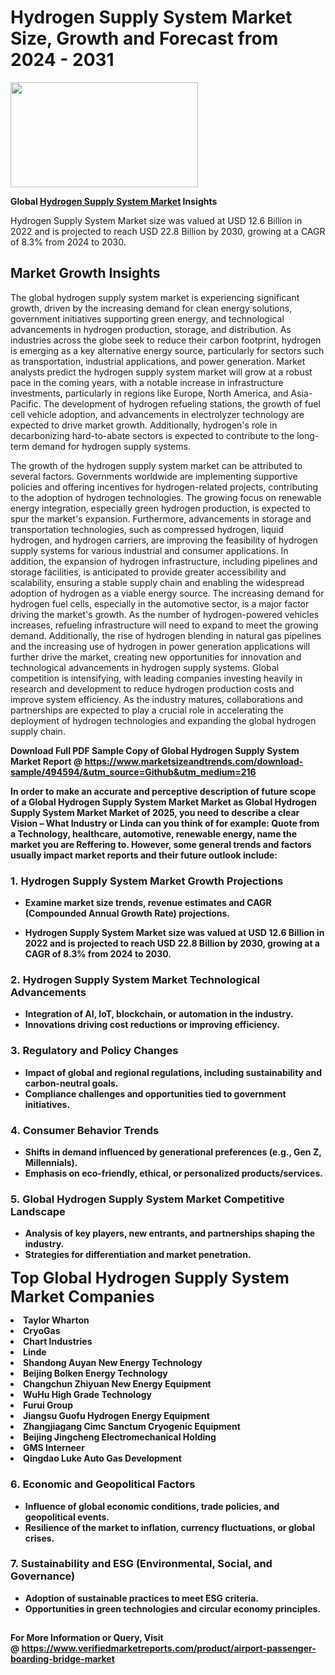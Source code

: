 <H1>Hydrogen Supply System Market Size, Growth and Forecast from 2024 - 2031</H1><img class="aligncenter size-medium wp-image-584254" src="https://thirdeyenews.in/wp-content/uploads/2024/09/Global-Market-Research-300x168.jpeg" alt="" width="300" height="168" /><p><strong>Global&nbsp;<a href="https://www.marketsizeandtrends.com/download-sample/494594/&amp;utm_source=Github&utm_medium=216">Hydrogen Supply System Market</a> Insights</strong></p><p>Hydrogen Supply System Market size was valued at USD 12.6 Billion in 2022 and is projected to reach USD 22.8 Billion by 2030, growing at a CAGR of 8.3% from 2024 to 2030.</p><p><h2>Market Growth Insights</h2> <p>The global hydrogen supply system market is experiencing significant growth, driven by the increasing demand for clean energy solutions, government initiatives supporting green energy, and technological advancements in hydrogen production, storage, and distribution. As industries across the globe seek to reduce their carbon footprint, hydrogen is emerging as a key alternative energy source, particularly for sectors such as transportation, industrial applications, and power generation. Market analysts predict the hydrogen supply system market will grow at a robust pace in the coming years, with a notable increase in infrastructure investments, particularly in regions like Europe, North America, and Asia-Pacific. The development of hydrogen refueling stations, the growth of fuel cell vehicle adoption, and advancements in electrolyzer technology are expected to drive market growth. Additionally, hydrogen's role in decarbonizing hard-to-abate sectors is expected to contribute to the long-term demand for hydrogen supply systems. </p> <p><strong></strong></p> <p>The growth of the hydrogen supply system market can be attributed to several factors. Governments worldwide are implementing supportive policies and offering incentives for hydrogen-related projects, contributing to the adoption of hydrogen technologies. The growing focus on renewable energy integration, especially green hydrogen production, is expected to spur the market's expansion. Furthermore, advancements in storage and transportation technologies, such as compressed hydrogen, liquid hydrogen, and hydrogen carriers, are improving the feasibility of hydrogen supply systems for various industrial and consumer applications. In addition, the expansion of hydrogen infrastructure, including pipelines and storage facilities, is anticipated to provide greater accessibility and scalability, ensuring a stable supply chain and enabling the widespread adoption of hydrogen as a viable energy source. The increasing demand for hydrogen fuel cells, especially in the automotive sector, is a major factor driving the market's growth. As the number of hydrogen-powered vehicles increases, refueling infrastructure will need to expand to meet the growing demand. Additionally, the rise of hydrogen blending in natural gas pipelines and the increasing use of hydrogen in power generation applications will further drive the market, creating new opportunities for innovation and technological advancements in hydrogen supply systems. Global competition is intensifying, with leading companies investing heavily in research and development to reduce hydrogen production costs and improve system efficiency. As the industry matures, collaborations and partnerships are expected to play a crucial role in accelerating the deployment of hydrogen technologies and expanding the global hydrogen supply chain. <p><strong></p><p><span class=""><strong>Download Full PDF Sample Copy of Global Hydrogen Supply System Market Report</strong> @ <a href="https://www.marketsizeandtrends.com/download-sample/494594/&amp;utm_source=Github&utm_medium=216" target="_blank">https://www.marketsizeandtrends.com/download-sample/494594/&amp;utm_source=Github&utm_medium=216</a></span></p><p>In order to make an accurate and perceptive description of future scope of a Global&nbsp;Hydrogen Supply System Market Market as Global&nbsp;Hydrogen Supply System Market Market of 2025, you need to describe a clear Vision &ndash; What Industry or Linda can you think of for example: Quote from a Technology, healthcare, automotive, renewable energy, name the market you are Reffering to. However, some general trends and factors usually impact market reports and their future outlook include:</p><h3>1.&nbsp;<strong>Hydrogen Supply System Market Growth Projections</strong></h3><ul><li>Examine market size trends, revenue estimates and CAGR (Compounded Annual Growth Rate) projections.</li><li><p>Hydrogen Supply System Market size was valued at USD 12.6 Billion in 2022 and is projected to reach USD 22.8 Billion by 2030, growing at a CAGR of 8.3% from 2024 to 2030.</p></li></ul><h3>2.&nbsp;<strong>Hydrogen Supply System Market Technological Advancements</strong></h3><ul><li>Integration of AI, IoT, blockchain, or automation in the industry.</li><li>Innovations driving cost reductions or improving efficiency.</li></ul><h3>3.&nbsp;<strong>Regulatory and Policy Changes</strong></h3><ul><li>Impact of global and regional regulations, including sustainability and carbon-neutral goals.</li><li>Compliance challenges and opportunities tied to government initiatives.</li></ul><h3>4.&nbsp;<strong>Consumer Behavior Trends</strong></h3><ul><li>Shifts in demand influenced by generational preferences (e.g., Gen Z, Millennials).</li><li>Emphasis on eco-friendly, ethical, or personalized products/services.</li></ul><h3>5.&nbsp;<strong>Global Hydrogen Supply System Market Competitive Landscape</strong></h3><ul><li>Analysis of key players, new entrants, and partnerships shaping the industry.</li><li>Strategies for differentiation and market penetration.</li></ul><p data-pm-slice="1 1 []"><span style="color: inherit; font-family: inherit; font-size: 25px;">Top Global Hydrogen Supply System Market Companies</span></p><div class="" data-test-id=""><p><li>Taylor Wharton</li><li> CryoGas</li><li> Chart Industries</li><li> Linde</li><li> Shandong Auyan New Energy Technology</li><li> Beijing Bolken Energy Technology</li><li> Changchun Zhiyuan New Energy Equipment</li><li> WuHu High Grade Technology</li><li> Furui Group</li><li> Jiangsu Guofu Hydrogen Energy Equipment</li><li> Zhangjiagang Cimc Sanctum Cryogenic Equipment</li><li> Beijing Jingcheng Electromechanical Holding</li><li> GMS Interneer</li><li> Qingdao Luke Auto Gas Development</li></p></div><h3>6.&nbsp;<strong>Economic and Geopolitical Factors</strong></h3><ul><li>Influence of global economic conditions, trade policies, and geopolitical events.</li><li>Resilience of the market to inflation, currency fluctuations, or global crises.</li></ul><h3>7.&nbsp;<strong>Sustainability and ESG (Environmental, Social, and Governance)</strong></h3><ul><li>Adoption of sustainable practices to meet ESG criteria.</li><li>Opportunities in green technologies and circular economy principles.</li></ul><h2><strong style="font-size: 14px;">For More Information or Query, Visit @&nbsp;</strong><a style="background-color: #ffffff; font-size: 14px;" href="https://www.marketsizeandtrends.com/report/hydrogen-supply-system-market/" target="_blank">https://www.verifiedmarketreports.com/product/airport-passenger-boarding-bridge-market</a></h2>
